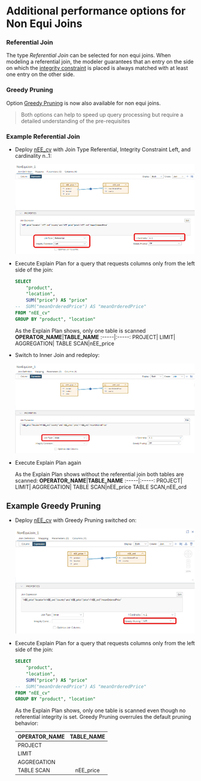 # Additional performance options for Non Equi Joins

### Referential Join
The type *Referential Join* can be selected for non equi joins. When modeling a referential join, the modeler guarantees that an entry on the side on which the [integrity constraint](https://help.sap.com/docs/hana-cloud-database/sap-hana-cloud-sap-hana-database-modeling-guide-for-sap-business-application-studio/supported-join-types) is placed is always matched with at least one entry on the other side.

### Greedy Pruning
Option [Greedy Pruning](https://help.sap.com/docs/hana-cloud-database/sap-hana-cloud-sap-hana-database-performance-guide-for-developers/greedy-join-pruning) is now also available for non equi joins.

> Both options can help to speed up query processing but require a detailed understanding of the pre-requisites

### Example Referential Join

- Deploy [nEE_cv](./nEE_cv.hdbcalculationview) with Join Type Referential, Integrity Constraint Left, and cardinality n..1:

    ![non equi join referential setting](./screenshots/nonEquiReferential.png)

- Execute Explain Plan for a query that requests columns only from the left side of the join:

    ```SQL
    SELECT 
	    "product",
	    "location", 
	    SUM("price") AS "price"
    --	SUM("meanOrderedPrice") AS "meanOrderedPrice"
    FROM "nEE_cv"
    GROUP BY "product", "location"
    ```
   
   As the Explain Plan shows, only one table is scanned
   **OPERATOR\_NAME**|**TABLE\_NAME**
    :-----|:-----:
    PROJECT| 
    LIMIT| 
    AGGREGATION| 
    TABLE SCAN|nEE\_price


- Switch to Inner Join and redeploy:

    ![inner join](./screenshots/nonEquiInner.png)

- Execute Explain Plan again  

   As the Explain Plan shows without the referential join both tables are scanned:
    **OPERATOR\_NAME**|**TABLE\_NAME**
    :-----|:-----:
    PROJECT| 
    LIMIT| 
    AGGREGATION| 
    TABLE SCAN|nEE\_price
    TABLE SCAN,nEE_ord


## Example Greedy Pruning

- Deploy [nEE_cv](./nEE_cv.hdbcalculationview) with Greedy Pruning switched on:

    ![greedy pruning setting](./screenshots/greedyPruning.png)

- Execute Explain Plan for a query that requests columns only from the left side of the join:

    ```SQL
    SELECT 
	    "product",
	    "location", 
	    SUM("price") AS "price"
    --	SUM("meanOrderedPrice") AS "meanOrderedPrice"
    FROM "nEE_cv"
    GROUP BY "product", "location"
    ```
   
   As the Explain Plan shows, only one table is scanned even though no referential integrity is set. Greedy Pruning overrules the default pruning behavior:

   **OPERATOR\_NAME**|**TABLE\_NAME**
    :-----|:-----:
    PROJECT| 
    LIMIT| 
    AGGREGATION| 
    TABLE SCAN|nEE\_price
